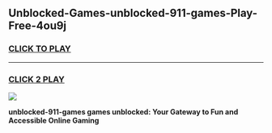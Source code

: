 
## Unblocked-Games-unblocked-911-games-Play-Free-4ou9j
<h3>
<a href="https://premium76.site?title=unblocked-911-games&ref=10A">CLICK TO PLAY</a></h3>
<hr>

<h3>
<a href="https://premium76.site?title=unblocked-911-games&ref=10A">CLICK 2 PLAY</a>
  
</h3>

<a href="https://premium76.site?title=unblocked-911-games&ref=10A"><img src="https://clearcache.store/games.png"></a>


**unblocked-911-games games unblocked: Your Gateway to Fun and Accessible Online Gaming**
